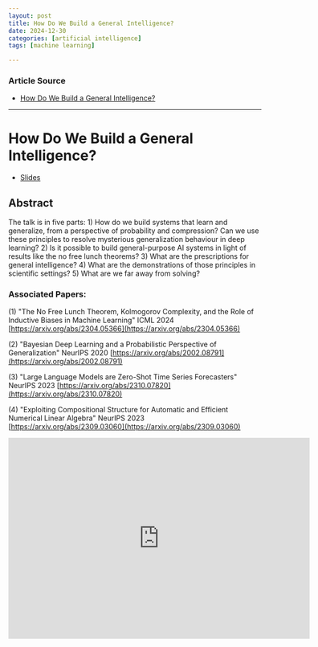 ```yaml
---
layout: post
title: How Do We Build a General Intelligence?
date: 2024-12-30
categories: [artificial intelligence]
tags: [machine learning]

---
```


### Article Source


* [How Do We Build a General Intelligence?](https://www.youtube.com/watch?v=HEp4TOrkwV4)

---



# How Do We Build a General Intelligence?

* [Slides](https://cims.nyu.edu/~andrewgw/andrewiclr2024agi.pdf)

## Abstract

The talk is in five parts: 1) How do we build systems that learn and generalize, from a perspective of probability and compression? Can we use these principles to resolve mysterious generalization behaviour in deep learning? 2) Is it possible to build general-purpose AI systems in light of results like the no free lunch theorems? 3) What are the prescriptions for general intelligence? 4) What are the demonstrations of those principles in scientific settings? 5) What are we far away from solving?


### Associated Papers:

(1) "The No Free Lunch Theorem, Kolmogorov Complexity, and the Role of Inductive Biases in Machine Learning" ICML 2024 [https://arxiv.org/abs/2304.05366](https://arxiv.org/abs/2304.05366)

(2) "Bayesian Deep Learning and a Probabilistic Perspective of Generalization" NeurIPS 2020 [https://arxiv.org/abs/2002.08791](https://arxiv.org/abs/2002.08791)

(3) "Large Language Models are Zero-Shot Time Series Forecasters" NeurIPS 2023 [https://arxiv.org/abs/2310.07820](https://arxiv.org/abs/2310.07820)

(4)  "Exploiting Compositional Structure for Automatic and Efficient Numerical Linear Algebra" NeurIPS 2023 [https://arxiv.org/abs/2309.03060](https://arxiv.org/abs/2309.03060)

<iframe width="600" height="400" src="https://www.youtube.com/embed/HEp4TOrkwV4?si=XCG1xUcoQdt13xXi" title="YouTube video player" frameborder="0" allow="accelerometer; autoplay; clipboard-write; encrypted-media; gyroscope; picture-in-picture; web-share" referrerpolicy="strict-origin-when-cross-origin" allowfullscreen></iframe>